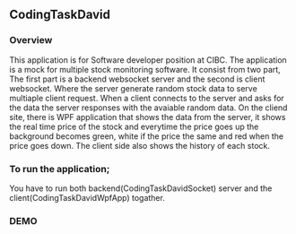 ## CodingTaskDavid
### Overview

This application is for Software developer position at CIBC. The application is a mock for multiple stock monitoring software. It consist from two part, The first part is a backend websocket server and the second is client websocket. Where the server generate random stock data to serve multiaple client request.  When a client connects to the server and asks for the data the server responses with the avaiable random data.
On the cliend site, there is WPF application that shows the data from the server, it shows the real time price of the stock and everytime the price goes up the background becomes green, white if the price the same and red when the price goes down. The client side also shows the history of each stock.

### To run the application;
You have to run both backend(CodingTaskDavidSocket) server and the client(CodingTaskDavidWpfApp) togather.

### DEMO

